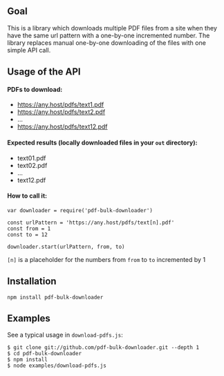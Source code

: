 ## Goal
This is a library which downloads multiple PDF files from a site when they have the same url pattern with a one-by-one incremented number. The library replaces manual one-by-one downloading of the files with one simple API call.

## Usage of the API
#### PDFs to download:
* https://any.host/pdfs/text1.pdf
* https://any.host/pdfs/text2.pdf
* ...
* https://any.host/pdfs/text12.pdf

#### Expected results (locally downloaded files in your ``out`` directory):
* text01.pdf
* text02.pdf
* ...
* text12.pdf

#### How to call it:

```
var downloader = require('pdf-bulk-downloader')

const urlPattern = 'https://any.host/pdfs/text[n].pdf'
const from = 1
const to = 12

downloader.start(urlPattern, from, to)
```

`[n]` is a placeholder for the numbers from ``from`` to ``to`` incremented by 1

## Installation
```
npm install pdf-bulk-downloader
```

## Examples
See a typical usage in ``download-pdfs.js``:
```
$ git clone git://github.com/pdf-bulk-downloader.git --depth 1
$ cd pdf-bulk-downloader
$ npm install
$ node examples/download-pdfs.js
```

